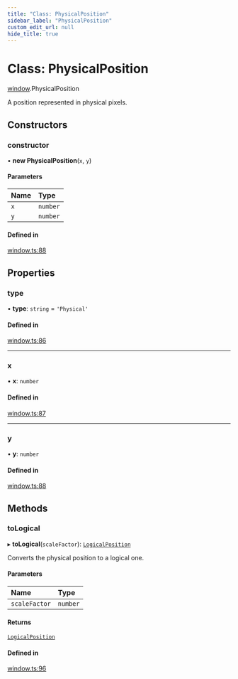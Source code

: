 ```yaml
---
title: "Class: PhysicalPosition"
sidebar_label: "PhysicalPosition"
custom_edit_url: null
hide_title: true
---
```


# Class: PhysicalPosition

[window](../modules/window.md).PhysicalPosition

A position represented in physical pixels.

## Constructors

### constructor

• **new PhysicalPosition**(`x`, `y`)

#### Parameters

| Name | Type |
| :------ | :------ |
| `x` | `number` |
| `y` | `number` |

#### Defined in

[window.ts:88](https://github.com/tauri-apps/tauri/blob/e663bdd/tooling/api/src/window.ts#L88)

## Properties

### type

• **type**: `string` = `'Physical'`

#### Defined in

[window.ts:86](https://github.com/tauri-apps/tauri/blob/e663bdd/tooling/api/src/window.ts#L86)

___

### x

• **x**: `number`

#### Defined in

[window.ts:87](https://github.com/tauri-apps/tauri/blob/e663bdd/tooling/api/src/window.ts#L87)

___

### y

• **y**: `number`

#### Defined in

[window.ts:88](https://github.com/tauri-apps/tauri/blob/e663bdd/tooling/api/src/window.ts#L88)

## Methods

### toLogical

▸ **toLogical**(`scaleFactor`): [`LogicalPosition`](window.logicalposition.md)

Converts the physical position to a logical one.

#### Parameters

| Name | Type |
| :------ | :------ |
| `scaleFactor` | `number` |

#### Returns

[`LogicalPosition`](window.logicalposition.md)

#### Defined in

[window.ts:96](https://github.com/tauri-apps/tauri/blob/e663bdd/tooling/api/src/window.ts#L96)
